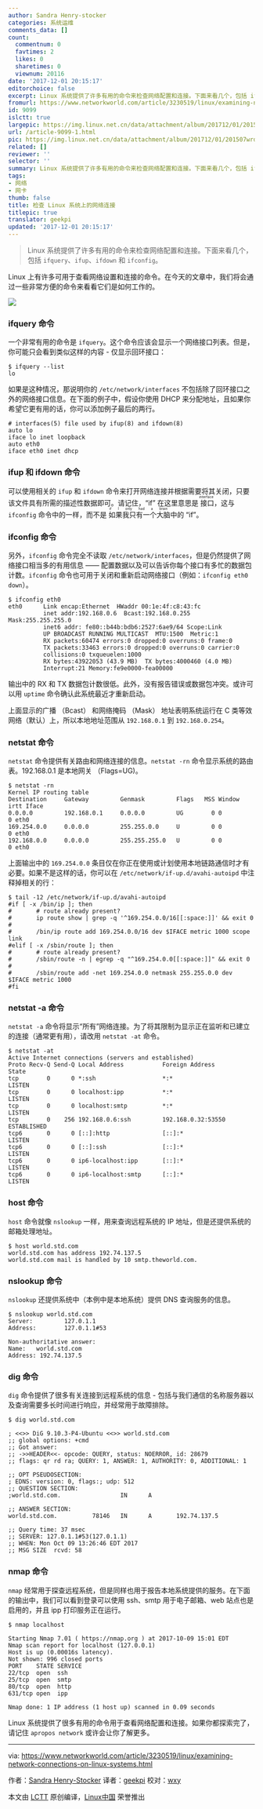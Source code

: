 ```yaml
---
author: Sandra Henry-stocker
categories: 系统运维
comments_data: []
count:
  commentnum: 0
  favtimes: 2
  likes: 0
  sharetimes: 0
  viewnum: 20116
date: '2017-12-01 20:15:17'
editorchoice: false
excerpt: Linux 系统提供了许多有用的命令来检查网络配置和连接。下面来看几个，包括 ifquery、ifup、ifdown 和 ifconfig。
fromurl: https://www.networkworld.com/article/3230519/linux/examining-network-connections-on-linux-systems.html
id: 9099
islctt: true
largepic: https://img.linux.net.cn/data/attachment/album/201712/01/201507wrds6brsa7aq7sdd.jpeg
url: /article-9099-1.html
pic: https://img.linux.net.cn/data/attachment/album/201712/01/201507wrds6brsa7aq7sdd.jpeg.thumb.jpg
related: []
reviewer: ''
selector: ''
summary: Linux 系统提供了许多有用的命令来检查网络配置和连接。下面来看几个，包括 ifquery、ifup、ifdown 和 ifconfig。
tags:
- 网络
- 网卡
thumb: false
title: 检查 Linux 系统上的网络连接
titlepic: true
translator: geekpi
updated: '2017-12-01 20:15:17'
---
```



> 
> Linux 系统提供了许多有用的命令来检查网络配置和连接。下面来看几个，包括 `ifquery`、`ifup`、`ifdown` 和 `ifconfig`。
> 
> 
> 


Linux 上有许多可用于查看网络设置和连接的命令。在今天的文章中，我们将会通过一些非常方便的命令来看看它们是如何工作的。


![](https://img.linux.net.cn/data/attachment/album/201712/01/201507wrds6brsa7aq7sdd.jpeg)


### ifquery 命令


一个非常有用的命令是 `ifquery`。这个命令应该会显示一个网络接口列表。但是，你可能只会看到类似这样的内容 - 仅显示回环接口：



```
$ ifquery --list
lo

```

如果是这种情况，那说明你的 `/etc/network/interfaces` 不包括除了回环接口之外的网络接口信息。在下面的例子中，假设你使用 DHCP 来分配地址，且如果你希望它更有用的话，你可以添加例子最后的两行。



```
# interfaces(5) file used by ifup(8) and ifdown(8)
auto lo
iface lo inet loopback
auto eth0
iface eth0 inet dhcp

```

### ifup 和 ifdown 命令


可以使用相关的 `ifup` 和 `ifdown` 命令来打开网络连接并根据需要将其关闭，只要该文件具有所需的描述性数据即可。请记住，“if” 在这里意思是<ruby> 接口 <rt>  interface </rt></ruby>，这与 `ifconfig` 命令中的一样，而不是<ruby> 如果我只有一个大脑 <rt>  if I only had a brain </rt></ruby> 中的 “if”。


### ifconfig 命令


另外，`ifconfig` 命令完全不读取 `/etc/network/interfaces`，但是仍然提供了网络接口相当多的有用信息 —— 配置数据以及可以告诉你每个接口有多忙的数据包计数。`ifconfig` 命令也可用于关闭和重新启动网络接口（例如：`ifconfig eth0 down`）。



```
$ ifconfig eth0
eth0      Link encap:Ethernet  HWaddr 00:1e:4f:c8:43:fc
          inet addr:192.168.0.6  Bcast:192.168.0.255  Mask:255.255.255.0
          inet6 addr: fe80::b44b:bdb6:2527:6ae9/64 Scope:Link
          UP BROADCAST RUNNING MULTICAST  MTU:1500  Metric:1
          RX packets:60474 errors:0 dropped:0 overruns:0 frame:0
          TX packets:33463 errors:0 dropped:0 overruns:0 carrier:0
          collisions:0 txqueuelen:1000
          RX bytes:43922053 (43.9 MB)  TX bytes:4000460 (4.0 MB)
          Interrupt:21 Memory:fe9e0000-fea00000

```

输出中的 RX 和 TX 数据包计数很低。此外，没有报告错误或数据包冲突。或许可以用 `uptime` 命令确认此系统最近才重新启动。


上面显示的广播 （Bcast） 和网络掩码 （Mask） 地址表明系统运行在 C 类等效网络（默认）上，所以本地地址范围从 `192.168.0.1` 到 `192.168.0.254`。


### netstat 命令


`netstat` 命令提供有关路由和网络连接的信息。`netstat -rn` 命令显示系统的路由表。192.168.0.1 是本地网关 （Flags=UG)。



```
$ netstat -rn
Kernel IP routing table
Destination     Gateway         Genmask         Flags   MSS Window  irtt Iface
0.0.0.0         192.168.0.1     0.0.0.0         UG        0 0          0 eth0
169.254.0.0     0.0.0.0         255.255.0.0     U         0 0          0 eth0
192.168.0.0     0.0.0.0         255.255.255.0   U         0 0          0 eth0

```

上面输出中的 `169.254.0.0` 条目仅在你正在使用或计划使用本地链路通信时才有必要。如果不是这样的话，你可以在 `/etc/network/if-up.d/avahi-autoipd` 中注释掉相关的行：



```
$ tail -12 /etc/network/if-up.d/avahi-autoipd
#if [ -x /bin/ip ]; then
#       # route already present?
#       ip route show | grep -q '^169.254.0.0/16[[:space:]]' && exit 0
#
#       /bin/ip route add 169.254.0.0/16 dev $IFACE metric 1000 scope link
#elif [ -x /sbin/route ]; then
#       # route already present?
#       /sbin/route -n | egrep -q "^169.254.0.0[[:space:]]" && exit 0
#
#       /sbin/route add -net 169.254.0.0 netmask 255.255.0.0 dev $IFACE metric 1000
#fi

```

### netstat -a 命令


`netstat -a` 命令将显示“所有”网络连接。为了将其限制为显示正在监听和已建立的连接（通常更有用），请改用 `netstat -at` 命令。



```
$ netstat -at
Active Internet connections (servers and established)
Proto Recv-Q Send-Q Local Address           Foreign Address         State
tcp        0      0 *:ssh                   *:*                     LISTEN
tcp        0      0 localhost:ipp           *:*                     LISTEN
tcp        0      0 localhost:smtp          *:*                     LISTEN
tcp        0    256 192.168.0.6:ssh         192.168.0.32:53550      ESTABLISHED
tcp6       0      0 [::]:http               [::]:*                  LISTEN
tcp6       0      0 [::]:ssh                [::]:*                  LISTEN
tcp6       0      0 ip6-localhost:ipp       [::]:*                  LISTEN
tcp6       0      0 ip6-localhost:smtp      [::]:*                  LISTEN

```

### host 命令


`host` 命令就像 `nslookup` 一样，用来查询远程系统的 IP 地址，但是还提供系统的邮箱处理地址。



```
$ host world.std.com
world.std.com has address 192.74.137.5
world.std.com mail is handled by 10 smtp.theworld.com.

```

### nslookup 命令


`nslookup` 还提供系统中（本例中是本地系统）提供 DNS 查询服务的信息。



```
$ nslookup world.std.com
Server:         127.0.1.1
Address:        127.0.1.1#53

Non-authoritative answer:
Name:   world.std.com
Address: 192.74.137.5

```

### dig 命令


`dig` 命令提供了很多有关连接到远程系统的信息 - 包括与我们通信的名称服务器以及查询需要多长时间进行响应，并经常用于故障排除。



```
$ dig world.std.com

; <<>> DiG 9.10.3-P4-Ubuntu <<>> world.std.com
;; global options: +cmd
;; Got answer:
;; ->>HEADER<<- opcode: QUERY, status: NOERROR, id: 28679
;; flags: qr rd ra; QUERY: 1, ANSWER: 1, AUTHORITY: 0, ADDITIONAL: 1

;; OPT PSEUDOSECTION:
; EDNS: version: 0, flags:; udp: 512
;; QUESTION SECTION:
;world.std.com.                 IN      A

;; ANSWER SECTION:
world.std.com.          78146   IN      A       192.74.137.5

;; Query time: 37 msec
;; SERVER: 127.0.1.1#53(127.0.1.1)
;; WHEN: Mon Oct 09 13:26:46 EDT 2017
;; MSG SIZE  rcvd: 58

```

### nmap 命令


`nmap` 经常用于探查远程系统，但是同样也用于报告本地系统提供的服务。在下面的输出中，我们可以看到登录可以使用 ssh、smtp 用于电子邮箱、web 站点也是启用的，并且 ipp 打印服务正在运行。



```
$ nmap localhost

Starting Nmap 7.01 ( https://nmap.org ) at 2017-10-09 15:01 EDT
Nmap scan report for localhost (127.0.0.1)
Host is up (0.00016s latency).
Not shown: 996 closed ports
PORT    STATE SERVICE
22/tcp  open  ssh
25/tcp  open  smtp
80/tcp  open  http
631/tcp open  ipp

Nmap done: 1 IP address (1 host up) scanned in 0.09 seconds

```

Linux 系统提供了很多有用的命令用于查看网络配置和连接。如果你都探索完了，请记住 `apropos network` 或许会让你了解更多。




---


via: <https://www.networkworld.com/article/3230519/linux/examining-network-connections-on-linux-systems.html>


作者：[Sandra Henry-Stocker](https://www.networkworld.com/author/Sandra-Henry_Stocker/) 译者：[geekpi](https://github.com/geekpi) 校对：[wxy](https://github.com/wxy)


本文由 [LCTT](https://github.com/LCTT/TranslateProject) 原创编译，[Linux中国](https://linux.cn/) 荣誉推出